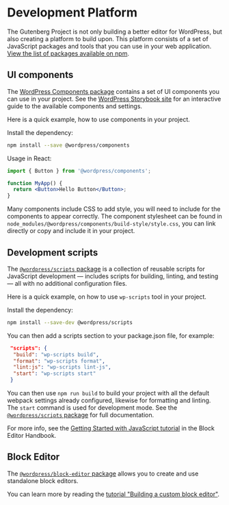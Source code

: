 # Development Platform

The Gutenberg Project is not only building a better editor for WordPress, but also creating a platform to build upon. This platform consists of a set of JavaScript packages and tools that you can use in your web application. [View the list of packages available on npm](https://www.npmjs.com/org/wordpress).

## UI components

The [WordPress Components package](/packages/components/README.md) contains a set of UI components you can use in your project. See the [WordPress Storybook site](https://wordpress.github.io/gutenberg/) for an interactive guide to the available components and settings.

Here is a quick example, how to use components in your project.

Install the dependency:

```bash
npm install --save @wordpress/components
```

Usage in React:

```jsx
import { Button } from '@wordpress/components';

function MyApp() {
  return <Button>Hello Button</Button>;
}
```

Many components include CSS to add style, you will need to include for the components to appear correctly. The component stylesheet can be found in `node_modules/@wordpress/components/build-style/style.css`, you can link directly or copy and include it in your project.

## Development scripts

The [`@wordpress/scripts` package](/packages/scripts/README.md) is a collection of reusable scripts for JavaScript development — includes scripts for building, linting, and testing — all with no additional configuration files.

Here is a quick example, on how to use `wp-scripts` tool in your project.

Install the dependency:

```bash
npm install --save-dev @wordpress/scripts
```

You can then add a scripts section to your package.json file, for example:

```json
 "scripts": {
  "build": "wp-scripts build",
  "format": "wp-scripts format",
  "lint:js": "wp-scripts lint-js",
  "start": "wp-scripts start"
 }
```

You can then use `npm run build` to build your project with all the default webpack settings already configured, likewise for formatting and linting. The `start` command is used for development mode. See the [`@wordpress/scripts` package](/packages/scripts/README.md) for full documentation.

For more info, see the [Getting Started with JavaScript tutorial](/docs/how-to-guides/javascript/js-build-setup.md) in the Block Editor Handbook.

## Block Editor

The [`@wordpress/block-editor` package](https://developer.wordpress.org/block-editor/packages/packages-block-editor/) allows you to create and use standalone block editors.

You can learn more by reading the [tutorial "Building a custom block editor"](/docs/how-to-guides/platform/custom-block-editor.md).
